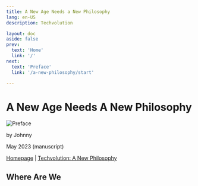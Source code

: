 ```yaml
---
title: A New Age Needs a New Philosophy
lang: en-US
description: Techvolution

layout: doc
aside: false
prev:
  text: 'Home'
  link: '/'
next:
  text: 'Preface'
  link: '/a-new-philosophy/start'

---
```


# A New Age Needs A New Philosophy

![Preface](/assets/problem-solving-philosophy.png)

by Johnny

May 2023 (manuscript)

[Homepage](/) | [Techvolution: A New Philosophy](/a-new-philosophy/start)

## Where Are We



